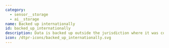 ```yaml
---
category:
  - sensor__storage
  - ai__storage
name: Backed up internationally
id: backed_up_internationally
description: Data is backed up outside the jurisdiction where it was collected.
icon: /dtpr-icons/backed_up_internationally.svg
---
```


